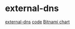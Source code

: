 # external-dns

[external-dns](https://kubernetes-sigs.github.io/external-dns/)
[code](https://github.com/kubernetes-sigs/external-dns/)
[Bitnami chart](https://bitnami.com/stack/external-dns/helm)

